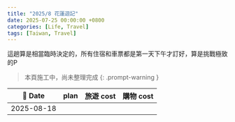 ```yaml
---
title: "2025/8 花蓮遊記"
date: 2025-07-25 00:00:00 +0800
categories: [Life, Travel]
tags: [Taiwan, Travel]
---
```


這趟算是相當臨時決定的，所有住宿和車票都是第一天下午才訂好，算是挑戰極致的P

>本頁施工中，尚未整理完成
{: .prompt-warning }

| 📅 Date | plan | 旅遊 cost | 購物 cost |
| --- | --- | --- | --- |
| 2025-08-18 | | | |
